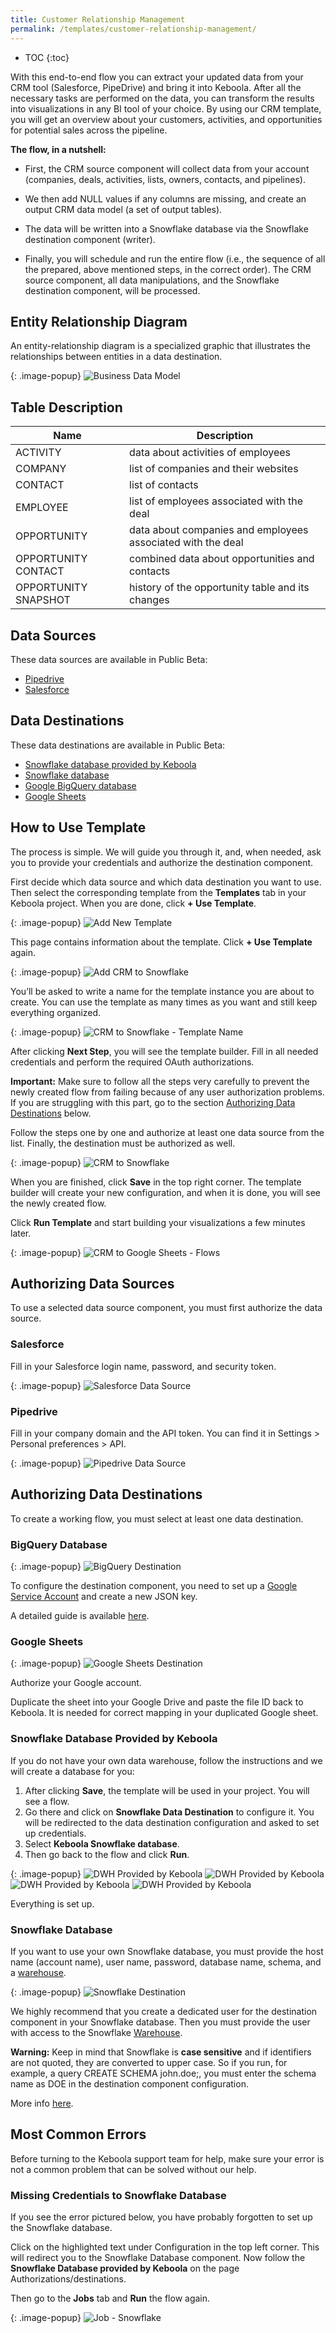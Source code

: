 ```yaml
---
title: Customer Relationship Management
permalink: /templates/customer-relationship-management/
---
```


* TOC
{:toc}


With this end-to-end flow you can extract your updated data from your CRM tool (Salesforce, PipeDrive) and bring it into Keboola. 
After all the necessary tasks are performed on the data, you can transform the results into visualizations in any BI tool of your choice.
By using our CRM template, you will get an overview about your customers, activities, and opportunities for potential sales across the pipeline.

**The flow, in a nutshell:**

- First, the CRM source component will collect data from your account (companies, deals, activities, lists, owners, contacts, and pipelines).

- We then add NULL values if any columns are missing, and create an output CRM data model (a set of output tables).

- The data will be written into a Snowflake database via the Snowflake destination component (writer).

- Finally, you will schedule and run the entire flow (i.e., the sequence of all the prepared, above mentioned steps, in the correct order). The CRM source component, all data manipulations, and the Snowflake destination component, will be processed.

## Entity Relationship Diagram
An entity-relationship diagram is a specialized graphic that illustrates the relationships between entities in a data destination.

{: .image-popup}
![Business Data Model](/templates/customer-relationship-management/business-data-model.png)
 
## Table Description

| Name | Description |
|---|---|
| ACTIVITY | data about activities of employees |
| COMPANY | list of companies and their websites |
| CONTACT | list of contacts |
| EMPLOYEE | list of employees associated with the deal |
| OPPORTUNITY | data about companies and employees associated with the deal |
| OPPORTUNITY CONTACT | combined data about opportunities and contacts |
| OPPORTUNITY SNAPSHOT | history of the opportunity table and its changes |

## Data Sources
These data sources are available in Public Beta:

- [Pipedrive](https://www.pipedrive.com/)
- [Salesforce](https://www.salesforce.com/eu/?ir=1)

## Data Destinations
These data destinations are available in Public Beta:

- [Snowflake database provided by Keboola](https://help.keboola.com/components/writers/database/snowflake/)
- [Snowflake database](https://www.snowflake.com/)
- [Google BigQuery database](https://cloud.google.com/bigquery/) 
- [Google Sheets](https://www.google.com/sheets/about/)

## How to Use Template
The process is simple. We will guide you through it, and, when needed, ask you to provide your credentials and authorize the destination component.

First decide which data source and which data destination you want to use. Then select the corresponding template from the **Templates** tab in your Keboola project. When you are done, click **+ Use Template**.

{: .image-popup}
![Add New Template](/templates/customer-relationship-management/add-new-template.png)

This page contains information about the template. Click **+ Use Template** again.

{: .image-popup}
![Add CRM to Snowflake](/templates/customer-relationship-management/add-crm-to-snowflake.png)

You’ll be asked to write a name for the template instance you are about to create. You can use the template as many times as you want 
and still keep everything organized.

{: .image-popup}
![CRM to Snowflake - Template Name](/templates/customer-relationship-management/crm-to-snowflake-name.png)

After clicking **Next Step**, you will see the template builder. Fill in all needed credentials and 
perform the required OAuth authorizations. 

**Important:** Make sure to follow all the steps very carefully to prevent the newly created flow from failing because of any user 
authorization problems. If you are struggling with this part, go to the section [Authorizing Data Destinations](/templates/customer-relationship-management/#authorizing-data-destinations) below.

Follow the steps one by one and authorize at least one data source from the list. Finally, the destination must be authorized as well.

{: .image-popup}
![CRM to Snowflake](/templates/customer-relationship-management/crm-to-snowflake-steps.png)

When you are finished, click **Save** in the top right corner. The template builder will create your new configuration, and 
when it is done, you will see the newly created flow. 

Click **Run Template** and start building your visualizations a few minutes later. 

{: .image-popup}
![CRM to Google Sheets - Flows](/templates/customer-relationship-management/crm-to-snowflake-flow.png)

## Authorizing Data Sources
To use a selected data source component, you must first authorize the data source.

### Salesforce
Fill in your Salesforce login name, password, and security token.

{: .image-popup}
![Salesforce Data Source](/templates/customer-relationship-management/salesforce-data-source.png)
 
### Pipedrive
Fill in your company domain and the API token. You can find it in Settings > Personal preferences > API.

{: .image-popup}
![Pipedrive Data Source](/templates/customer-relationship-management/pipedrive-data-source.png)

## Authorizing Data Destinations
To create a working flow, you must select at least one data destination.

### BigQuery Database

{: .image-popup}
![BigQuery Destination](/templates/marketing-platforms/bigquery-destination.png)

To configure the destination component, you need to set up a [Google Service Account](https://console.cloud.google.com/iam-admin/serviceaccounts) and create a new JSON key.

A detailed guide is available [here](https://help.keboola.com/components/writers/database/bigquery/).

### Google Sheets

{: .image-popup}
![Google Sheets Destination](/templates/marketing-platforms/google-sheets-destination.png)

Authorize your Google account.

Duplicate the sheet into your Google Drive and paste the file ID back to Keboola. It is needed for correct mapping 
in your duplicated Google sheet. 

### Snowflake Database Provided by Keboola

If you do not have your own data warehouse, follow the instructions and we will create a database for you: 

1. After clicking **Save**, the template will be used in your project. You will see a flow. 
2. Go there and click on **Snowflake Data Destination** to configure it. You will be redirected to the data destination configuration and asked to set up credentials. 
3. Select **Keboola Snowflake database**. 
4. Then go back to the flow and click **Run**. 

{: .image-popup}
![DWH Provided by Keboola](/templates/marketing-platforms/keboola-dwh-instructions1.png)
![DWH Provided by Keboola](/templates/marketing-platforms/keboola-dwh-instructions2.png)
![DWH Provided by Keboola](/templates/marketing-platforms/keboola-dwh-instructions3.png)
![DWH Provided by Keboola](/templates/marketing-platforms/keboola-dwh-instructions4.png)

Everything is set up.

### Snowflake Database

If you want to use your own Snowflake database, you must provide the host name (account name), user name, password, database name, 
schema, and a [warehouse](https://docs.snowflake.net/manuals/user-guide/warehouses.html).

{: .image-popup}
![Snowflake Destination](/templates/marketing-platforms/snowflake-destination.png)

We highly recommend that you create a dedicated user for the destination component in your Snowflake database. Then you must provide 
the user with access to the Snowflake [Warehouse](https://docs.snowflake.net/manuals/user-guide/warehouses.html). 

**Warning:** Keep in mind that Snowflake is **case sensitive** and if identifiers are not quoted, they are converted to upper case. 
So if you run, for example,  a query CREATE SCHEMA john.doe;, you must enter the schema name as DOE in the destination component configuration.

More info [here](https://help.keboola.com/components/writers/database/snowflake/).

## Most Common Errors
Before turning to the Keboola support team for help, make sure your error is not a common problem that can be solved without our help.

### Missing Credentials to Snowflake Database 
If you see the error pictured below, you have probably forgotten to set up the Snowflake database. 

Click on the highlighted text under Configuration in the top left corner. This will redirect you to the Snowflake Database component. Now follow the **Snowflake Database provided by Keboola** on the page Authorizations/destinations. 

Then go to the **Jobs** tab and **Run** the flow again.  

{: .image-popup}
![Job - Snowflake](/templates/ecommerce/snowflake-job.png)
